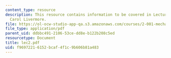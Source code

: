 ```yaml
---
content_type: resource
description: This resource contains information to be covered in Lecture 2 by Prof.
  Carol Livermore.
file: https://ol-ocw-studio-app-qa.s3.amazonaws.com/courses/2-001-mechanics-materials-i-fall-2006/f96972216152bcaf4f1c9b606b81a483_lec2.pdf
file_type: application/pdf
parent_uid: ddbbc491-2106-53ce-dd8e-b122b208c5ed
resourcetype: Document
title: lec2.pdf
uid: f9697221-6152-bcaf-4f1c-9b606b81a483
---
```

